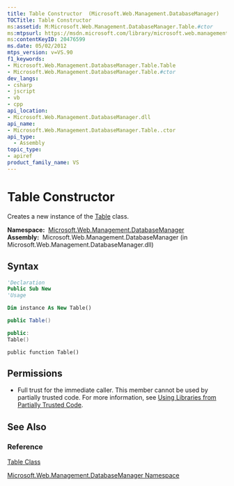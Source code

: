 ```yaml
---
title: Table Constructor  (Microsoft.Web.Management.DatabaseManager)
TOCTitle: Table Constructor
ms:assetid: M:Microsoft.Web.Management.DatabaseManager.Table.#ctor
ms:mtpsurl: https://msdn.microsoft.com/library/microsoft.web.management.databasemanager.table.table(v=VS.90)
ms:contentKeyID: 20476599
ms.date: 05/02/2012
mtps_version: v=VS.90
f1_keywords:
- Microsoft.Web.Management.DatabaseManager.Table.Table
- Microsoft.Web.Management.DatabaseManager.Table.#ctor
dev_langs:
- csharp
- jscript
- vb
- cpp
api_location:
- Microsoft.Web.Management.DatabaseManager.dll
api_name:
- Microsoft.Web.Management.DatabaseManager.Table..ctor
api_type:
  - Assembly
topic_type:
- apiref
product_family_name: VS
---
```


# Table Constructor

Creates a new instance of the [Table](table-class-microsoft-web-management-databasemanager.md) class.

**Namespace:**  [Microsoft.Web.Management.DatabaseManager](microsoft-web-management-databasemanager-namespace.md)  
**Assembly:**  Microsoft.Web.Management.DatabaseManager (in Microsoft.Web.Management.DatabaseManager.dll)

## Syntax

```vb
'Declaration
Public Sub New
'Usage

Dim instance As New Table()
```

```csharp
public Table()
```

```cpp
public:
Table()
```

```jscript
public function Table()
```

## Permissions

  - Full trust for the immediate caller. This member cannot be used by partially trusted code. For more information, see [Using Libraries from Partially Trusted Code](https://msdn.microsoft.com/library/8skskf63).

## See Also

### Reference

[Table Class](table-class-microsoft-web-management-databasemanager.md)

[Microsoft.Web.Management.DatabaseManager Namespace](microsoft-web-management-databasemanager-namespace.md)

